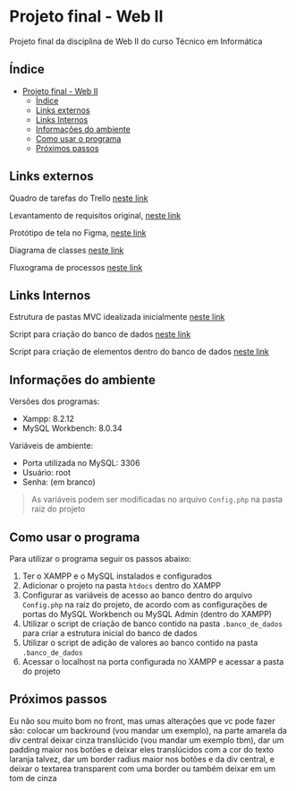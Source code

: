 # Projeto final - Web II

Projeto final da disciplina de Web II do curso Técnico em Informática

## Índice

- [Projeto final - Web II](#projeto-final---web-ii)
  - [Índice](#índice)
  - [Links externos](#links-externos)
  - [Links Internos](#links-internos)
  - [Informações do ambiente](#informações-do-ambiente)
  - [Como usar o programa](#como-usar-o-programa)
  - [Próximos passos](#próximos-passos)

## Links externos

Quadro de tarefas do Trello [neste link](https://trello.com/invite/b/XLYte3T4/ATTIbcda5e0c235e90f55aa39489d3fd1725E6F8D5E6/assis-brasil-noite)

Levantamento de requisitos original, [neste link](https://docs.google.com/document/d/1RAR_Hry-Oa3pwCRsgYGOcm5L7HKt5efQbejKSsrCAIk/edit?usp=sharing)

Protótipo de tela no Figma, [neste link](https://www.figma.com/community/file/1310273585439482768)

Diagrama de classes [neste link](https://lucid.app/lucidchart/invitations/accept/inv_820655b4-75b2-46eb-85a5-676e9abfa09b)

Fluxograma de processos [neste link](https://lucid.app/lucidchart/16150dc4-73be-4cf6-9209-331a17ee4807/edit?page=0_0#)

## Links Internos

Estrutura de pastas MVC idealizada inicialmente [neste link](.docs/v1_estrutura_pastas.jpeg)

Script para criação do banco de dados [neste link](.docs/v1_script_cria_banco_dados.txt)

Script para criação de elementos dentro do banco de dados [neste link](.docs/v1_script_cria_itens.txt)

## Informações do ambiente

Versões dos programas:

- Xampp: 8.2.12
- MySQL Workbench: 8.0.34

Variáveis de ambiente:

- Porta utilizada no MySQL: 3306
- Usuário: root
- Senha: (em branco)

> As variáveis podem ser modificadas no arquivo `Config.php` na pasta raiz do projeto

## Como usar o programa

Para utilizar o programa seguir os passos abaixo:

1. Ter o XAMPP e o MySQL instalados e configurados
2. Adicionar o projeto na pasta `htdocs` dentro do XAMPP
3. Configurar as variáveis de acesso ao banco dentro do arquivo `Config.php` na raiz do projeto, de acordo com as configurações de portas do MySQL Workbench ou MySQL Admin (dentro do XAMPP)
4. Utilizar o script de criação de banco contido na pasta `.banco_de_dados` para criar a estrutura inicial do banco de dados
5. Utilizar o script de adição de valores ao banco contido na pasta `.banco_de_dados`
6. Acessar o localhost na porta configurada no XAMPP e acessar a pasta do projeto

## Próximos passos

Eu não sou muito bom no front, mas umas alterações que vc pode fazer são: colocar um backround (vou mandar um exemplo), na parte amarela da div central deixar cinza translúcido (vou mandar um exemplo tbm), dar um padding maior nos botões e deixar eles translúcidos com a cor do texto laranja talvez, dar um border radius maior nos botões e da div central, e deixar o textarea transparent com uma border ou também deixar em um tom de cinza
